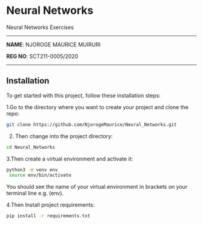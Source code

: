 # Neural Networks
Neural Networks Exercises

<hr>

<b>NAME</b>: NJOROGE MAURICE MUIRURI

<b>REG NO</b>: SCT211-0005/2020

<hr>

## Installation

To get started with this project, follow these installation steps:

1.Go to the directory where you want to create your project and clone the repo:
    
```bash
git clone https://github.com/NjorogeMaurice/Neural_Networks.git
```

2. Then change into the project directory:

```bash
cd Neural_Networks
```

3.Then create a virtual environment and activate it:

```bash
python3 -m venv env
 source env/bin/activate
```

You should see the name of your virtual environment in brackets on your terminal line e.g. (env).


4.Then Install project requirements:

```bash
pip install -r requirements.txt
```
